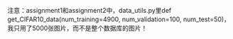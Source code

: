 注意：assignment1和assignment2中，data_utils.py里def get_CIFAR10_data(num_training=4900, num_validation=100, num_test=50)，我只用了5000张图片，而不是整个数据库的图片！
